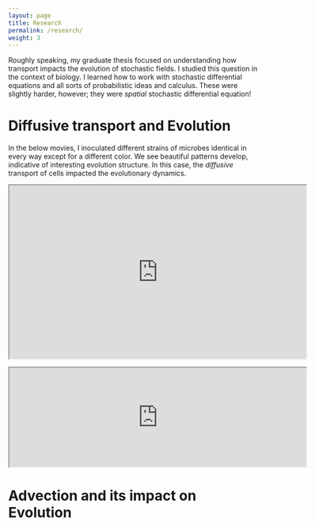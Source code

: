 ```yaml
---
layout: page
title: Research
permalink: /research/
weight: 3
---
```


Roughly speaking, my graduate thesis focused on understanding how transport impacts the evolution of stochastic fields. I studied this question in the context of biology. I learned how to work with stochastic differential equations and all sorts of probabilistic ideas and calculus. These were slightly harder, however; they were *spatial* stochastic differential equation!

# Diffusive transport and Evolution

In the below movies, I inoculated different strains of microbes identical in every way except for a different color. We see beautiful patterns develop, indicative of interesting evolution structure. In this case, the *diffusive* transport of cells impacted the evolutionary dynamics. 

<p align="center">
<iframe src="https://drive.google.com/file/d/0ByRswVj1mkw-N29QMHM1Q2lWTXc/preview" width="600" height="350"></iframe>
</p>

<p align="center">
<iframe src="https://drive.google.com/file/d/0ByRswVj1mkw-c3lYMHZ1b0JKUW8/preview" width="600" height="200"></iframe>
</p>

# Advection and its impact on Evolution


